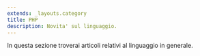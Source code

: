 ```yaml
---
extends: _layouts.category
title: PHP
description: Novita' sul linguaggio.
---
```


In questa sezione troverai articoli relativi al linguaggio in generale.
